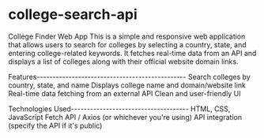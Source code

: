 # college-search-api
College Finder Web App This is a simple and responsive web application that allows users to search for colleges by selecting a country, state, and entering college-related keywords. It fetches real-time data from an API and displays a list of colleges along with their official website domain links.

Features-----------------------------------------------
Search colleges by country, state, and name
Displays college name and domain/website link
Real-time data fetching from an external API
Clean and user-friendly UI

Technologies Used-------------------------------------
HTML, CSS, JavaScript
Fetch API / Axios (or whichever you're using)
API integration (specify the API if it's public)
